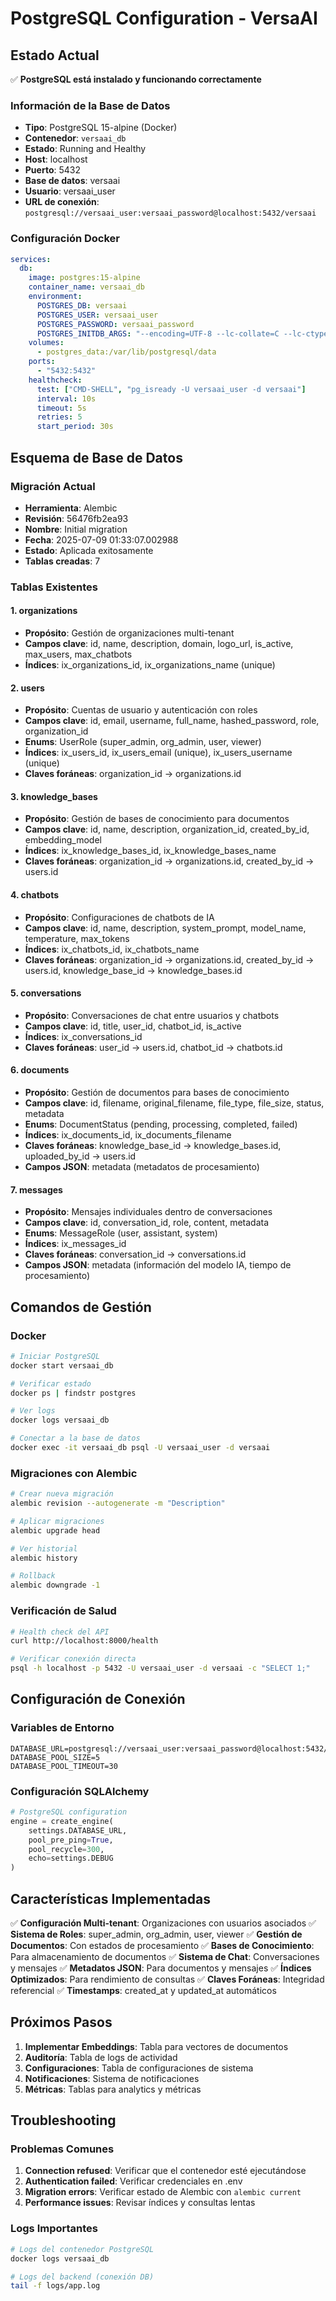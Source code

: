 # PostgreSQL Configuration - VersaAI

## Estado Actual

✅ **PostgreSQL está instalado y funcionando correctamente**

### Información de la Base de Datos

- **Tipo**: PostgreSQL 15-alpine (Docker)
- **Contenedor**: `versaai_db`
- **Estado**: Running and Healthy
- **Host**: localhost
- **Puerto**: 5432
- **Base de datos**: versaai
- **Usuario**: versaai_user
- **URL de conexión**: `postgresql://versaai_user:versaai_password@localhost:5432/versaai`

### Configuración Docker

```yaml
services:
  db:
    image: postgres:15-alpine
    container_name: versaai_db
    environment:
      POSTGRES_DB: versaai
      POSTGRES_USER: versaai_user
      POSTGRES_PASSWORD: versaai_password
      POSTGRES_INITDB_ARGS: "--encoding=UTF-8 --lc-collate=C --lc-ctype=C"
    volumes:
      - postgres_data:/var/lib/postgresql/data
    ports:
      - "5432:5432"
    healthcheck:
      test: ["CMD-SHELL", "pg_isready -U versaai_user -d versaai"]
      interval: 10s
      timeout: 5s
      retries: 5
      start_period: 30s
```

## Esquema de Base de Datos

### Migración Actual
- **Herramienta**: Alembic
- **Revisión**: 56476fb2ea93
- **Nombre**: Initial migration
- **Fecha**: 2025-07-09 01:33:07.002988
- **Estado**: Aplicada exitosamente
- **Tablas creadas**: 7

### Tablas Existentes

#### 1. organizations
- **Propósito**: Gestión de organizaciones multi-tenant
- **Campos clave**: id, name, description, domain, logo_url, is_active, max_users, max_chatbots
- **Índices**: ix_organizations_id, ix_organizations_name (unique)

#### 2. users
- **Propósito**: Cuentas de usuario y autenticación con roles
- **Campos clave**: id, email, username, full_name, hashed_password, role, organization_id
- **Enums**: UserRole (super_admin, org_admin, user, viewer)
- **Índices**: ix_users_id, ix_users_email (unique), ix_users_username (unique)
- **Claves foráneas**: organization_id → organizations.id

#### 3. knowledge_bases
- **Propósito**: Gestión de bases de conocimiento para documentos
- **Campos clave**: id, name, description, organization_id, created_by_id, embedding_model
- **Índices**: ix_knowledge_bases_id, ix_knowledge_bases_name
- **Claves foráneas**: organization_id → organizations.id, created_by_id → users.id

#### 4. chatbots
- **Propósito**: Configuraciones de chatbots de IA
- **Campos clave**: id, name, description, system_prompt, model_name, temperature, max_tokens
- **Índices**: ix_chatbots_id, ix_chatbots_name
- **Claves foráneas**: organization_id → organizations.id, created_by_id → users.id, knowledge_base_id → knowledge_bases.id

#### 5. conversations
- **Propósito**: Conversaciones de chat entre usuarios y chatbots
- **Campos clave**: id, title, user_id, chatbot_id, is_active
- **Índices**: ix_conversations_id
- **Claves foráneas**: user_id → users.id, chatbot_id → chatbots.id

#### 6. documents
- **Propósito**: Gestión de documentos para bases de conocimiento
- **Campos clave**: id, filename, original_filename, file_type, file_size, status, metadata
- **Enums**: DocumentStatus (pending, processing, completed, failed)
- **Índices**: ix_documents_id, ix_documents_filename
- **Claves foráneas**: knowledge_base_id → knowledge_bases.id, uploaded_by_id → users.id
- **Campos JSON**: metadata (metadatos de procesamiento)

#### 7. messages
- **Propósito**: Mensajes individuales dentro de conversaciones
- **Campos clave**: id, conversation_id, role, content, metadata
- **Enums**: MessageRole (user, assistant, system)
- **Índices**: ix_messages_id
- **Claves foráneas**: conversation_id → conversations.id
- **Campos JSON**: metadata (información del modelo IA, tiempo de procesamiento)

## Comandos de Gestión

### Docker
```bash
# Iniciar PostgreSQL
docker start versaai_db

# Verificar estado
docker ps | findstr postgres

# Ver logs
docker logs versaai_db

# Conectar a la base de datos
docker exec -it versaai_db psql -U versaai_user -d versaai
```

### Migraciones con Alembic
```bash
# Crear nueva migración
alembic revision --autogenerate -m "Description"

# Aplicar migraciones
alembic upgrade head

# Ver historial
alembic history

# Rollback
alembic downgrade -1
```

### Verificación de Salud
```bash
# Health check del API
curl http://localhost:8000/health

# Verificar conexión directa
psql -h localhost -p 5432 -U versaai_user -d versaai -c "SELECT 1;"
```

## Configuración de Conexión

### Variables de Entorno
```env
DATABASE_URL=postgresql://versaai_user:versaai_password@localhost:5432/versaai
DATABASE_POOL_SIZE=5
DATABASE_POOL_TIMEOUT=30
```

### Configuración SQLAlchemy
```python
# PostgreSQL configuration
engine = create_engine(
    settings.DATABASE_URL,
    pool_pre_ping=True,
    pool_recycle=300,
    echo=settings.DEBUG
)
```

## Características Implementadas

✅ **Configuración Multi-tenant**: Organizaciones con usuarios asociados
✅ **Sistema de Roles**: super_admin, org_admin, user, viewer
✅ **Gestión de Documentos**: Con estados de procesamiento
✅ **Bases de Conocimiento**: Para almacenamiento de documentos
✅ **Sistema de Chat**: Conversaciones y mensajes
✅ **Metadatos JSON**: Para documentos y mensajes
✅ **Índices Optimizados**: Para rendimiento de consultas
✅ **Claves Foráneas**: Integridad referencial
✅ **Timestamps**: created_at y updated_at automáticos

## Próximos Pasos

1. **Implementar Embeddings**: Tabla para vectores de documentos
2. **Auditoría**: Tabla de logs de actividad
3. **Configuraciones**: Tabla de configuraciones de sistema
4. **Notificaciones**: Sistema de notificaciones
5. **Métricas**: Tablas para analytics y métricas

## Troubleshooting

### Problemas Comunes

1. **Connection refused**: Verificar que el contenedor esté ejecutándose
2. **Authentication failed**: Verificar credenciales en .env
3. **Migration errors**: Verificar estado de Alembic con `alembic current`
4. **Performance issues**: Revisar índices y consultas lentas

### Logs Importantes
```bash
# Logs del contenedor PostgreSQL
docker logs versaai_db

# Logs del backend (conexión DB)
tail -f logs/app.log
```